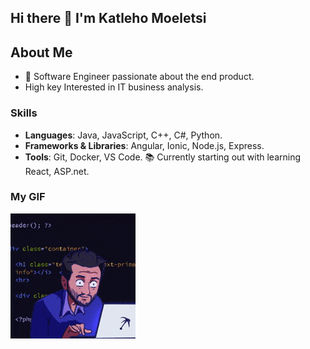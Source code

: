 ## Hi there 👋 I'm Katleho Moeletsi



## About Me
- 🌟 Software Engineer passionate about the end product.
- High key Interested in IT business analysis.

### Skills

- **Languages**: Java, JavaScript, C++, C#, Python.
- **Frameworks & Libraries**: Angular, Ionic, Node.js, Express.
- **Tools**: Git, Docker, VS Code.
  📚 Currently starting out with learning React, ASP.net.

### My GIF
![Welcome GIF](https://github.com/KatlehoMoeletsi/KatlehoMoeletsi/raw/main/200w.gif)

